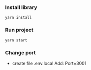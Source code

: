 ### Install library
```
yarn install
```

### Run project
```
yarn start
```

### Change port
- create file .env.local
Add: Port=3001
